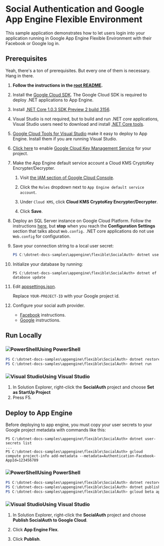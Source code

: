 # Social Authentication and Google App Engine Flexible Environment

This sample application demonstrates how to let users login into your application
running in Google App Engine Flexible Environment with their Facebook or Google
log in.

## Prerequisites

Yeah, there's a ton of prerequisites.  But every one of them is necessary.
Hang in there.

1.  **Follow the instructions in the [root README](../../../README.md).**
  
2.  Install the [Google Cloud SDK](https://cloud.google.com/sdk/).  The 
	Google Cloud SDK is required to deploy .NET applications to App Engine.

3.  Install [.NET Core 1.0.3 SDK Preview 2 build 3156](https://github.com/dotnet/core/blob/master/release-notes/download-archives/1.0.3-preview2-download.md).

4.  Visual Studio is not required, but to build and run .NET *core* applications,
    Visual Studio users need to download and install 
	[.NET Core tools](https://www.microsoft.com/net/core#windowsvs2015).

5.  [Google Cloud Tools for Visual Studio](
	https://marketplace.visualstudio.com/items?itemName=GoogleCloudTools.GoogleCloudPlatformExtensionforVisualStudio)
    make it easy to deploy to App Engine.  Install them if you are running 
	Visual Studio.

6.  [Click here](https://console.cloud.google.com/flows/enableapi?apiid=cloudkms.googleapis.com&showconfirmation=true) 
	to enable [Google Cloud Key Management Service](https://cloud.google.com/kms/)
	for your project.

7.  Make the App Engine default service account a 
	Cloud KMS CryptoKey Encrypter/Decrypter.
	
	1.  Visit [the IAM section of Google Cloud Console](https://console.cloud.google.com/iam-admin/iam/project).

	2.  Click the `Roles` dropdown next to `App Engine default service account`.  

	3.  Under `Cloud KMS`, click **Cloud KMS CryptoKey Encrypter/Decrypter**.

	4.  Click **Save**.

8.  Deploy an SQL Server instance on Google Cloud Platform.
	Follow the instructions 
	[here](https://cloud.google.com/dotnet/docs/getting-started/using-sql-server),
	but **stop** when you reach the **Configuration Settings** section that talks 
	about `Web.config.`  .NET core applications do not use `Web.config` for
	configuration.

9.  Save your connection string to a local user secret:
    
	```ps1
	PS C:\dotnet-docs-samples\appengine\flexible\SocialAuth> dotnet user-secrets set ConnectionStrings:DefaultConnection  'Server=1.2.3.4;Uid=dotnetapp;Pwd=XXXXXXXX'
	```

9.  Initialize your database by running:

	```
	PS C:\dotnet-docs-samples\appengine\flexible\SocialAuth> dotnet ef database update
	```

10. Edit [appsettings.json](appsettings.json).

	Replace `YOUR-PROJECT-ID` with your Google project id.

11. Configure your social auth provider.

	* [Facebook](https://docs.microsoft.com/en-us/aspnet/core/security/authentication/social/facebook-logins)
	  instructions. 
	* [Google](https://docs.microsoft.com/en-us/aspnet/core/security/authentication/social/google-logins)
	  instructions.

## Run Locally

### ![PowerShell](../.resources/powershell.png)Using PowerShell
```ps1
PS C:\dotnet-docs-samples\appengine\flexible\SocialAuth> dotnet restore
PS C:\dotnet-docs-samples\appengine\flexible\SocialAuth> dotnet run
```

### ![Visual Studio](../.resources/visual-studio.png)Using Visual Studio
1.  In Solution Explorer, right-click the **SocialAuth** project and choose **Set as StartUp Project**
2.  Press F5.

## Deploy to App Engine

Before deploying to app engine, you must copy your user secrets to your Google
project metadata with commands like this:

```
PS C:\dotnet-docs-samples\appengine\flexible\SocialAuth> dotnet user-secrets list
...
PS C:\dotnet-docs-samples\appengine\flexible\SocialAuth> gcloud compute project-info add-metadata --metadata=Authentication-Facebook-AppId=123456789
```

### ![PowerShell](../.resources/powershell.png)Using PowerShell


```psm1
PS C:\dotnet-docs-samples\appengine\flexible\SocialAuth> dotnet restore
PS C:\dotnet-docs-samples\appengine\flexible\SocialAuth> dotnet publish
PS C:\dotnet-docs-samples\appengine\flexible\SocialAuth> gcloud beta app deploy .\bin\Debug\netcoreapp1.0\publish\app.yaml
```

### ![Visual Studio](../.resources/visual-studio.png)Using Visual Studio


1.  In Solution Explorer, right-click the **SocialAuth** project and choose 
    **Publish SocialAuth to Google Cloud**.

2.  Click **App Engine Flex**.

3.  Click **Publish**.